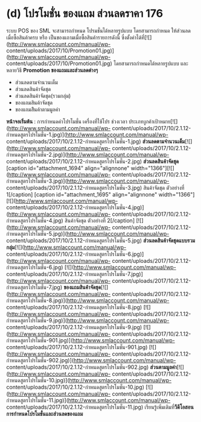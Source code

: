 # (d)	โปรโมชั่น ของแถม ส่วนลดราคา  176

ระบบ POS ของ SML จะสามารถกำหนด โปรมชั่นได้หลายรูปแบบ โดยสามารถกำหนด
ให้ส่วนลดเมื่อซื้อสินค้าครบ หรือ เป็นของแถามเมื่อซื้อสินค้ารายการดังนี้
ซึ่งตั้งค่าได้ที่[![](http://www.smlaccount.com/manual/wp-
content/uploads/2017/10/Promotion01.jpg)](http://www.smlaccount.com/manual/wp-
content/uploads/2017/10/Promotion01.jpg) โดยสามารถกำหนดได้หลายรูปแบบ
และหลายวิธี **Promotion ของแถมและส่วนลดต่างๆ**

  * ส่วนลดตามจำนวนเต็ม
  * ส่วนลดสินค้าจัดชุด
  * ส่วนลดสินค้าจัดชุด(รวมกลุ่ม)
  * ของแถมสินค้าจัดชุด
  * ของแถมสิินค้าตามมูลค่า

**หน้าจอเริ่มต้น** : การกำหนดค่าโปรโมชั่น เครื่องที่ใช้โปร ช่วงเวลา
ประเภทงูกค้าเป้าหมาย[![](http://www.smlaccount.com/manual/wp-
content/uploads/2017/10/2.1.12-กำหนดสูตรโปรโมชั่น-1.jpg)](http://www.smlaccount.com/manual/wp-
content/uploads/2017/10/2.1.12-กำหนดสูตรโปรโมชั่น-1.jpg)
**ส่วนลดตามจำนวนเต็ม**[![](http://www.smlaccount.com/manual/wp-
content/uploads/2017/10/2.1.12-กำหนดสูตรโปรโมชั่น-2.jpg)](http://www.smlaccount.com/manual/wp-
content/uploads/2017/10/2.1.12-กำหนดสูตรโปรโมชั่น-2.jpg)
**ส่วนลดสินค้าจัดชุด** [caption id="attachment_1694" align="alignnone"
width="1366"][![](http://www.smlaccount.com/manual/wp-
content/uploads/2017/10/2.1.12-กำหนดสูตรโปรโมชั่น-3.jpg)](http://www.smlaccount.com/manual/wp-
content/uploads/2017/10/2.1.12-กำหนดสูตรโปรโมชั่น-3.jpg) สินค้าจัดชุด
ตัวอย่างที่ 1[/caption] [caption id="attachment_1695" align="alignnone"
width="1366"][![](http://www.smlaccount.com/manual/wp-
content/uploads/2017/10/2.1.12-กำหนดสูตรโปรโมชั่น-4.jpg)](http://www.smlaccount.com/manual/wp-
content/uploads/2017/10/2.1.12-กำหนดสูตรโปรโมชั่น-4.jpg) สินค้าจัดชุด
ตัวอย่างที่ 2[/caption] [![](http://www.smlaccount.com/manual/wp-
content/uploads/2017/10/2.1.12-กำหนดสูตรโปรโมชั่น-5.jpg)](http://www.smlaccount.com/manual/wp-
content/uploads/2017/10/2.1.12-กำหนดสูตรโปรโมชั่น-5.jpg)
**ส่วนลดสินค้าจัดชุดแบบรวมกลุ่ม**[![](http://www.smlaccount.com/manual/wp-
content/uploads/2017/10/2.1.12-กำหนดสูตรโปรโมชั่น-6.jpg)](http://www.smlaccount.com/manual/wp-
content/uploads/2017/10/2.1.12-กำหนดสูตรโปรโมชั่น-6.jpg)
[![](http://www.smlaccount.com/manual/wp-
content/uploads/2017/10/2.1.12-กำหนดสูตรโปรโมชั่น-7.jpg)](http://www.smlaccount.com/manual/wp-
content/uploads/2017/10/2.1.12-กำหนดสูตรโปรโมชั่น-7.jpg)
**ของแถมสินค้าจัดชุด**[![](http://www.smlaccount.com/manual/wp-
content/uploads/2017/10/2.1.12-กำหนดสูตรโปรโมชั่น-8.jpg)](http://www.smlaccount.com/manual/wp-
content/uploads/2017/10/2.1.12-กำหนดสูตรโปรโมชั่น-8.jpg)
[![](http://www.smlaccount.com/manual/wp-
content/uploads/2017/10/2.1.12-กำหนดสูตรโปรโมชั่น-9.jpg)](http://www.smlaccount.com/manual/wp-
content/uploads/2017/10/2.1.12-กำหนดสูตรโปรโมชั่น-9.jpg)
[![](http://www.smlaccount.com/manual/wp-
content/uploads/2017/10/2.1.12-กำหนดสูตรโปรโมชั่น-901.jpg)](http://www.smlaccount.com/manual/wp-
content/uploads/2017/10/2.1.12-กำหนดสูตรโปรโมชั่น-901.jpg)
[![](http://www.smlaccount.com/manual/wp-
content/uploads/2017/10/2.1.12-กำหนดสูตรโปรโมชั่น-902.jpg)](http://www.smlaccount.com/manual/wp-
content/uploads/2017/10/2.1.12-กำหนดสูตรโปรโมชั่น-902.jpg)
**ส่วนตามมูลค่า**[![](http://www.smlaccount.com/manual/wp-
content/uploads/2017/10/2.1.12-กำหนดสูตรโปรโมชั่น-10.jpg)](http://www.smlaccount.com/manual/wp-
content/uploads/2017/10/2.1.12-กำหนดสูตรโปรโมชั่น-10.jpg)
[![](http://www.smlaccount.com/manual/wp-
content/uploads/2017/10/2.1.12-กำหนดสูตรโปรโมชั่น-11.jpg)](http://www.smlaccount.com/manual/wp-
content/uploads/2017/10/2.1.12-กำหนดสูตรโปรโมชั่น-11.jpg)
เรียนรู้เพิ่มเติมที่**วีดีโอสอนการกำหนดโปรโมชั่นและส่วนลดของแถม**  

